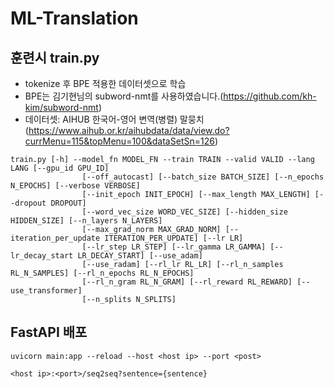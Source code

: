 # ML-Translation

## 훈련시 train.py 
- tokenize 후 BPE 적용한 데이터셋으로 학습
- BPE는 김기현님의 subword-nmt를 사용하였습니다.(https://github.com/kh-kim/subword-nmt)
- 데이터셋: AIHUB 한국어-영어 변역(병렬) 말뭉치(https://www.aihub.or.kr/aihubdata/data/view.do?currMenu=115&topMenu=100&dataSetSn=126)
```
train.py [-h] --model_fn MODEL_FN --train TRAIN --valid VALID --lang LANG [--gpu_id GPU_ID]
                [--off_autocast] [--batch_size BATCH_SIZE] [--n_epochs N_EPOCHS] [--verbose VERBOSE]
                [--init_epoch INIT_EPOCH] [--max_length MAX_LENGTH] [--dropout DROPOUT]
                [--word_vec_size WORD_VEC_SIZE] [--hidden_size HIDDEN_SIZE] [--n_layers N_LAYERS]
                [--max_grad_norm MAX_GRAD_NORM] [--iteration_per_update ITERATION_PER_UPDATE] [--lr LR]
                [--lr_step LR_STEP] [--lr_gamma LR_GAMMA] [--lr_decay_start LR_DECAY_START] [--use_adam]
                [--use_radam] [--rl_lr RL_LR] [--rl_n_samples RL_N_SAMPLES] [--rl_n_epochs RL_N_EPOCHS]
                [--rl_n_gram RL_N_GRAM] [--rl_reward RL_REWARD] [--use_transformer]
                [--n_splits N_SPLITS]
```

## FastAPI 배포
```
uvicorn main:app --reload --host <host ip> --port <post>
```
```
<host ip>:<port>/seq2seq?sentence={sentence}
```
